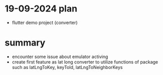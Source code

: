 # 19-09-2024 plan
- flutter demo project (converter)

# summary
- encounter some issue about emulator activing
- create first feature as lat long converter to utilize functions of package such as latLngToKey, keyToId, latLngToNeighborKeys
